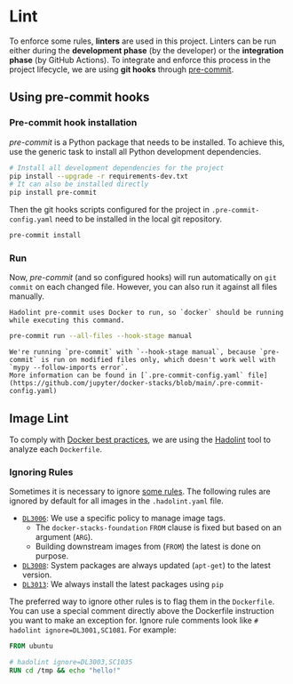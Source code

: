 # Lint

To enforce some rules, **linters** are used in this project.
Linters can be run either during the **development phase** (by the developer) or the **integration phase** (by GitHub Actions).
To integrate and enforce this process in the project lifecycle, we are using **git hooks** through [pre-commit](https://pre-commit.com/).

## Using pre-commit hooks

### Pre-commit hook installation

_pre-commit_ is a Python package that needs to be installed.
To achieve this, use the generic task to install all Python development dependencies.

```sh
# Install all development dependencies for the project
pip install --upgrade -r requirements-dev.txt
# It can also be installed directly
pip install pre-commit
```

Then the git hooks scripts configured for the project in `.pre-commit-config.yaml` need to be installed in the local git repository.

```sh
pre-commit install
```

### Run

Now, _pre-commit_ (and so configured hooks) will run automatically on `git commit` on each changed file.
However, you can also run it against all files manually.

```{note}
Hadolint pre-commit uses Docker to run, so `docker` should be running while executing this command.
```

```sh
pre-commit run --all-files --hook-stage manual
```

```{note}
We're running `pre-commit` with `--hook-stage manual`, because `pre-commit` is run on modified files only, which doesn't work well with `mypy --follow-imports error`.
More information can be found in [`.pre-commit-config.yaml` file](https://github.com/jupyter/docker-stacks/blob/main/.pre-commit-config.yaml)
```

## Image Lint

To comply with [Docker best practices](https://docs.docker.com/build/building/best-practices/),
we are using the [Hadolint](https://github.com/hadolint/hadolint) tool to analyze each `Dockerfile`.

### Ignoring Rules

Sometimes it is necessary to ignore [some rules](https://github.com/hadolint/hadolint#rules).
The following rules are ignored by default for all images in the `.hadolint.yaml` file.

- [`DL3006`][dl3006]: We use a specific policy to manage image tags.
  - The `docker-stacks-foundation` `FROM` clause is fixed but based on an argument (`ARG`).
  - Building downstream images from (`FROM`) the latest is done on purpose.
- [`DL3008`][dl3008]: System packages are always updated (`apt-get`) to the latest version.
- [`DL3013`][dl3013]: We always install the latest packages using `pip`

The preferred way to ignore other rules is to flag them in the `Dockerfile`.
You can use a special comment directly above the Dockerfile instruction you want to make an exception for.
Ignore rule comments look like `# hadolint ignore=DL3001,SC1081`.
For example:

```dockerfile
FROM ubuntu

# hadolint ignore=DL3003,SC1035
RUN cd /tmp && echo "hello!"
```

[dl3006]: https://github.com/hadolint/hadolint/wiki/DL3006
[dl3008]: https://github.com/hadolint/hadolint/wiki/DL3008
[dl3013]: https://github.com/hadolint/hadolint/wiki/DL3013

